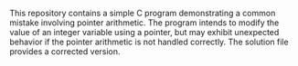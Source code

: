 This repository contains a simple C program demonstrating a common mistake involving pointer arithmetic. The program intends to modify the value of an integer variable using a pointer, but may exhibit unexpected behavior if the pointer arithmetic is not handled correctly. The solution file provides a corrected version.